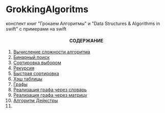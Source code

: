# GrokkingAlgoritms
конспект книг "Грокаем Алгоритмы" и "Data Structures &amp; Algorithms in swift" с примерами на swift

<div id="Head" align="center">
 <h4> СОДЕРЖАНИЕ
 </h>
</div>

<div id = "Content" align = "start">
<ol>
 <li><a href="https://github.com/HelgaPsycho/GrokkingAlgoritms/blob/main/Big-O.playground/Contents.swift"> Вычисление сложности алгоритма </a></li>
 <li><a href="https://github.com/HelgaPsycho/GrokkingAlgoritms/blob/main/BinarySearch.playground/Contents.swift"> Бинарный поиск </a></li>
 <li><a href="https://github.com/HelgaPsycho/GrokkingAlgoritms/blob/main/SelectionSort.playground/Contents.swift"> Сортировка выбором </a></li>
 <li><a href="https://github.com/HelgaPsycho/GrokkingAlgoritms/blob/main/Recursion.playground/Contents.swift"> Рекурсия </a></li>
 <li><a href="https://github.com/HelgaPsycho/GrokkingAlgoritms/blob/main/QuickSort.playground/Contents.swift"> Быстрая сортировка</a></li>
 <li><a href="https://github.com/HelgaPsycho/GrokkingAlgoritms/blob/main/HashTables.playground/Contents.swift"> Хэш таблицы </a></li>
 <li><a href="https://github.com/HelgaPsycho/GrokkingAlgoritms/blob/main/Graphs.playground/Contents.swift"> Графы </a></li>
  <li><a href="https://github.com/HelgaPsycho/GrokkingAlgoritms/blob/main/GraphByDictionary.playground/Contents.swift">Реализация графа через словарь </a></li>
   <li><a href="https://github.com/HelgaPsycho/GrokkingAlgoritms/blob/main/GraphByMatrix.playground/Contents.swift">Реализация графа через матрицу</a></li>
 <li><a href="https://github.com/HelgaPsycho/GrokkingAlgoritms/blob/main/DijkstrasAlgorithm.playground/Contents.swift"> Алгоритм Дейкстры </a></li>
 <li><a href="">  </a></li>
</ol>

</div>
